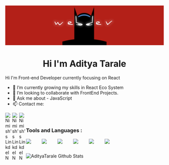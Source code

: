 <p align="center">
 <img src="https://raw.githubusercontent.com/AdityaTarale/AdityaTarale/master/linkedInbannersmall.jpg" width="1200"/>
</p>

<h1 align="center">Hi I'm Aditya Tarale</h1>


Hi I'm Front-end Developer currently focusing on React 

- 🌱 I’m currently growing my skills in React Eco System
- 👯 I’m looking to collaborate with FrontEnd Projects.
- 💬 Ask me about - JavaScript
- 📫 Contact me:
<a href="mailto:tarale.adi@gmail.com?subject=subject&cc=cc@example.com">
  <img align="left" alt="Nimish's LinkdeIN" width="22px" src="https://cdn.jsdelivr.net/npm/simple-icons@v3/icons/gmail.svg" />
</a>
<a href="https://www.linkedin.com/in/aditya-tarale-8234261b2/">
  <img align="left" alt="Nimish's LinkdeIN" width="22px" src="https://cdn.jsdelivr.net/npm/simple-icons@v3/icons/linkedin.svg" />
</a>
<a href="https://codepen.io/useraditya">
  <img align="left" alt="Nimish's LinkdeIN" width="22px" src="https://cdn.jsdelivr.net/npm/simple-icons@v3/icons/codepen.svg" />
</a>
<br />


##



### **Tools and Languages** : 
<img align="left" src="https://seeklogo.com/images/J/javascript-js-logo-2949701702-seeklogo.com.png" width="50">
<img align="left" src="https://media.giphy.com/media/KzWMBa9V3z8jHJCEC7/giphy.gif" width="50">
<img align="left" src="https://media.giphy.com/media/XAxylRMCdpbEWUAvr8/giphy.gif" width="50">
<img align="left" src="https://media.giphy.com/media/fsEaZldNC8A1PJ3mwp/giphy.gif" width="50">
<img align="left" src="https://upload.wikimedia.org/wikipedia/commons/thumb/9/96/Sass_Logo_Color.svg/1200px-Sass_Logo_Color.svg.png" width="50">
<img align="left" src="https://i.giphy.com/media/IdyAQJVN2kVPNUrojM/200.webp" width="50">
<br />


## 


<img align="left" alt="AdityaTarale Github Stats" src="https://github-readme-stats.vercel.app/api?username=AdityaTarale&show_icons=true&hide_border=true&theme=light" />



##

